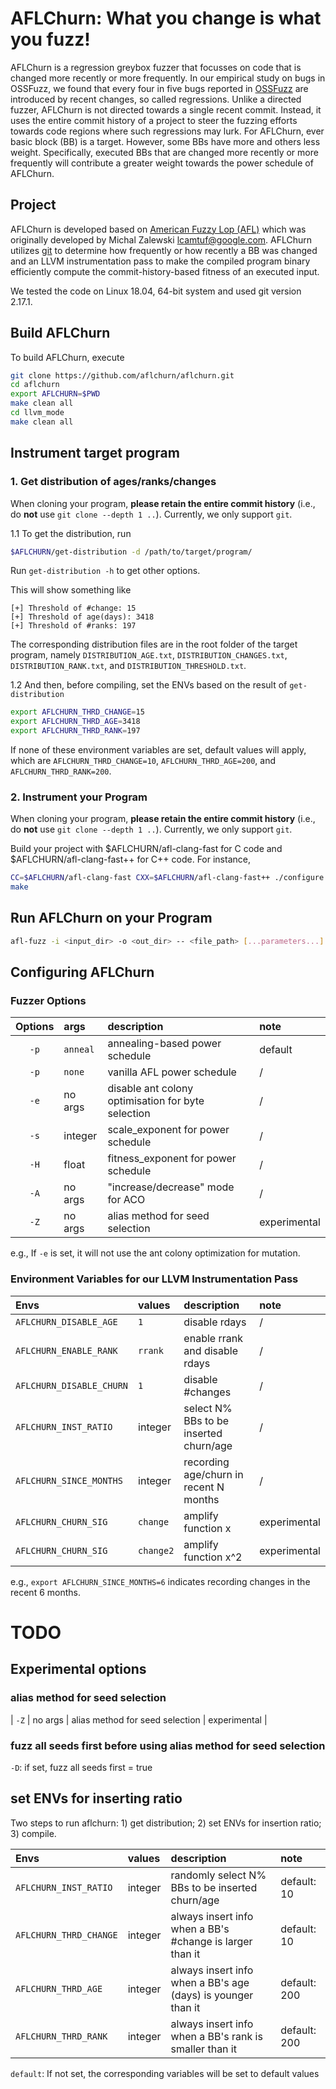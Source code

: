 # AFLChurn: What you change is what you fuzz!

AFLChurn is a regression greybox fuzzer that focusses on code that is changed more recently or more frequently. In our empirical study on bugs in OSSFuzz, we found that every four in five bugs reported in [OSSFuzz](https://github.com/google/oss-fuzz) are introduced by recent changes, so called regressions. Unlike a directed fuzzer, AFLChurn is not directed towards a single recent commit. Instead, it uses the entire commit history of a project to steer the fuzzing efforts towards code regions where such regressions may lurk. For AFLChurn, ever basic block (BB) is a target. However, some BBs have more and others less weight. Specifically, executed BBs that are changed more recently or more frequently will contribute a greater weight towards the power schedule of AFLChurn.

## Project
AFLChurn is developed based on [American Fuzzy Lop (AFL)](https://github.com/google/AFL) which was originally developed by Michal Zalewski <lcamtuf@google.com>. AFLChurn utilizes [git](https://git-scm.com/) to determine how frequently or how recently a BB was changed and an LLVM instrumentation pass to make the compiled program binary efficiently compute the commit-history-based fitness of an executed input.

We tested the code on Linux 18.04, 64-bit system and used git version 2.17.1.

## Build AFLChurn
To build AFLChurn, execute
```bash
git clone https://github.com/aflchurn/aflchurn.git
cd aflchurn
export AFLCHURN=$PWD
make clean all
cd llvm_mode
make clean all
```

## Instrument target program
### 1. Get distribution of ages/ranks/changes

When cloning your program, **please retain the entire commit history** (i.e., do **not** use `git clone --depth 1 ..`). Currently, we only support `git`.

1.1 To get the distribution, run
```bash
$AFLCHURN/get-distribution -d /path/to/target/program/
```
Run `get-distribution -h` to get other options. 

This will show something like 
```
[+] Threshold of #change: 15
[+] Threshold of age(days): 3418
[+] Threshold of #ranks: 197
```
The corresponding distribution files are in the root folder of the target program, namely `DISTRIBUTION_AGE.txt`, `DISTRIBUTION_CHANGES.txt`, `DISTRIBUTION_RANK.txt`, and `DISTRIBUTION_THRESHOLD.txt`.


1.2 And then, before compiling, set the ENVs based on the result of `get-distribution`
```bash
export AFLCHURN_THRD_CHANGE=15
export AFLCHURN_THRD_AGE=3418
export AFLCHURN_THRD_RANK=197
```
If none of these environment variables are set, default values will apply, which are `AFLCHURN_THRD_CHANGE=10`, `AFLCHURN_THRD_AGE=200`, and `AFLCHURN_THRD_RANK=200`.

### 2. Instrument your Program

When cloning your program, **please retain the entire commit history** (i.e., do **not** use `git clone --depth 1 ..`). Currently, we only support `git`.

Build your project with $AFLCHURN/afl-clang-fast for C code and $AFLCHURN/afl-clang-fast++ for C++ code. For instance,
```bash
CC=$AFLCHURN/afl-clang-fast CXX=$AFLCHURN/afl-clang-fast++ ./configure [...options...]
make
```

## Run AFLChurn on your Program

```bash
afl-fuzz -i <input_dir> -o <out_dir> -- <file_path> [...parameters...]
```

## Configuring AFLChurn
### Fuzzer Options

| Options | args | description | note |
| :---: | :--- | :-------------------------- | :------ |
| `-p` | `anneal` | annealing-based power schedule | default |
| `-p` | `none` | vanilla AFL power schedule | / |
| `-e` | no args | disable ant colony optimisation for byte selection | / |
| `-s` | integer | scale_exponent for power schedule | / |
| `-H` | float | fitness_exponent for power schedule | / |
| `-A` | no args | "increase/decrease" mode for ACO | / |
| `-Z` | no args | alias method for seed selection | experimental |

e.g.,
If `-e` is set, it will not use the ant colony optimization for mutation.

### Environment Variables for our LLVM Instrumentation Pass

| Envs | values | description | note |
| :-------------------- | :--- | :--- | :---- |
| `AFLCHURN_DISABLE_AGE` |   `1`   | disable rdays | / |
| `AFLCHURN_ENABLE_RANK` | `rrank` | enable rrank and disable rdays | / |
| `AFLCHURN_DISABLE_CHURN` | `1` | disable #changes | / |
| `AFLCHURN_INST_RATIO` | integer | select N% BBs to be inserted churn/age | / |
| `AFLCHURN_SINCE_MONTHS` | integer | recording age/churn in recent N months | / |
| `AFLCHURN_CHURN_SIG` | `change` | amplify function x | experimental |
| `AFLCHURN_CHURN_SIG` |`change2`| amplify function x^2 | experimental |

e.g., `export AFLCHURN_SINCE_MONTHS=6` indicates recording changes in the recent 6 months.

# TODO
## Experimental options
### alias method for seed selection
| `-Z` | no args | alias method for seed selection | experimental |

### fuzz all seeds first before using alias method for seed selection
`-D`: if set, fuzz all seeds first = true

## set ENVs for inserting ratio
Two steps to run aflchurn: 1) get distribution; 2) set ENVs for insertion ratio; 3) compile.

| Envs | values | description | note |
| :-------------------- | :--- | :--- | :---- |
| `AFLCHURN_INST_RATIO` | integer | randomly select N% BBs to be inserted churn/age | default: 10|
| `AFLCHURN_THRD_CHANGE`| integer | always insert info when a BB's #change is larger than it | default: 10|
| `AFLCHURN_THRD_AGE`| integer | always insert info when a BB's age (days) is younger than it | default: 200|
| `AFLCHURN_THRD_RANK` | integer |  always insert info when a BB's rank is smaller than it | default: 200|

`default`: If not set, the corresponding variables will be set to default values

